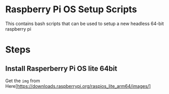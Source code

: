 # Raspberry Pi OS Setup Scripts

This contains bash scripts that can be used to setup a new headless 64-bit raspberry pi

# Steps
## Install Rasperberry Pi OS lite 64bit
Get the `img` from Here[https://downloads.raspberrypi.org/raspios_lite_arm64/images/]